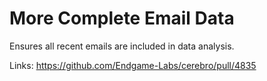 # More Complete Email Data

Ensures all recent emails are included in data analysis.

Links:
https://github.com/Endgame-Labs/cerebro/pull/4835
